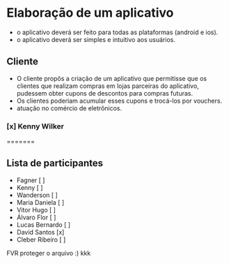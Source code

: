 # Elaboração de um aplicativo

- o aplicativo deverá ser feito para todas as plataformas (android e ios).
- o aplicativo deverá ser simples e intuitivo aos usuários.

## Cliente

- O cliente propôs a criação de um aplicativo que permitisse que os clientes que realizam compras em lojas parceiras do aplicativo, pudessem obter cupons de descontos para compras futuras.
- Os clientes poderiam acumular esses cupons e trocá-los por vouchers.
- atuação no comércio de eletrônicos.


### [x] Kenny Wilker
=======

## Lista de participantes

- Fagner                  [ ]
- Kenny                   [ ]
- Wanderson               [ ]
- Maria Daniela           [ ]
- Vitor Hugo              [ ]
- Álvaro Flor             [ ]
- Lucas Bernardo          [ ]
- David Santos            [x]
- Cleber Ribeiro          [ ]



FVR proteger o arquivo :) kkk
